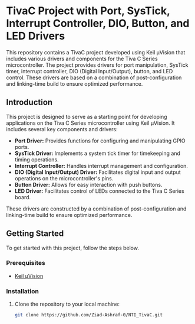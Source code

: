 # TivaC Project with Port, SysTick, Interrupt Controller, DIO, Button, and LED Drivers

This repository contains a TivaC project developed using Keil µVision that includes various drivers and components for the Tiva C Series microcontroller. The project provides drivers for port manipulation, SysTick timer, interrupt controller, DIO (Digital Input/Output), button, and LED control. These drivers are based on a combination of post-configuration and linking-time build to ensure optimized performance.

## Introduction

This project is designed to serve as a starting point for developing applications on the Tiva C Series microcontroller using Keil µVision. It includes several key components and drivers:

- **Port Driver:** Provides functions for configuring and manipulating GPIO ports.
- **SysTick Driver:** Implements a system tick timer for timekeeping and timing operations.
- **Interrupt Controller:** Handles interrupt management and configuration.
- **DIO (Digital Input/Output) Driver:** Facilitates digital input and output operations on the microcontroller's pins.
- **Button Driver:** Allows for easy interaction with push buttons.
- **LED Driver:** Facilitates control of LEDs connected to the Tiva C Series board.

These drivers are constructed by a combination of post-configuration and linking-time build to ensure optimized performance.

## Getting Started

To get started with this project, follow the steps below.

### Prerequisites

- [Keil µVision](https://www.keil.com/download/product/)

### Installation

1. Clone the repository to your local machine:

   ```sh
   git clone https://github.com/Ziad-Ashraf-0/NTI_TivaC.git
